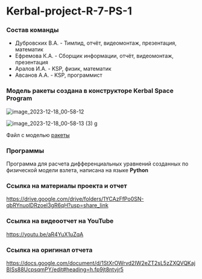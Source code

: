# Kerbal-project-R-7-PS-1
### Состав команды
-  Дубровских В.А. - Тимлид, отчёт,
видеомонтаж,
презентация,
математик
- Ефремова К.А. - Сборщик
информации,
отчёт,
видеомонтаж,
презентация
- Аралов И.А. - KSP, физик,
математик
- Авсанов А.А. - KSP,
программист


### Модель ракеты создана в конструкторе Kerbal Space Program
![image_2023-12-18_00-58-12](https://github.com/Aralov7/Kerbal-project-R-7-PS-1/assets/154493935/702837d8-e8be-450a-8632-ae3916eb3823)

![image_2023-12-18_00-58-13 (3)](https://github.com/Aralov7/Kerbal-project-R-7-PS-1/assets/154493935/2dce75fc-df05-4f50-a928-e5b40de74c99)
g

Файл с моделью [ракеты](R-7_PS-1.craft)

### Программы 
Программа для расчета дифференциальных уравнений созданных по физической модели взлета, написана на языке **Python**

### Ссылка на материалы проекта и отчет
https://drive.google.com/drive/folders/1YCAzFfPo0SN-qbRYnuolDRzoel3gR6qH?usp=share_link

### Ссылка на видеоотчет на YouTube
https://youtu.be/aR4YuX1uZqA

### Ссылка на оригинал отчета
https://docs.google.com/document/d/1StXrOWrvd2IW2eZT2sL5zZXQVQKajBISs88UcpsqmPY/edit#heading=h.fp9jt8ntvjr5
